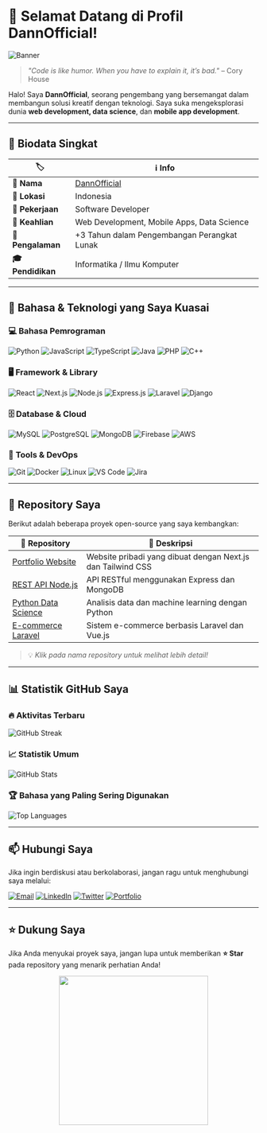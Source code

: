 # 👋 Selamat Datang di Profil DannOfficial!

![Banner](https://source.unsplash.com/1600x500/?technology,programming)

> *"Code is like humor. When you have to explain it, it’s bad."* – Cory House  

Halo! Saya **DannOfficial**, seorang pengembang yang bersemangat dalam membangun solusi kreatif dengan teknologi. Saya suka mengeksplorasi dunia **web development, data science**, dan **mobile app development**.  

---

## 📌 **Biodata Singkat**
| 🏷️ | ℹ️ Info |
|---|---|
| **👤 Nama** | [DannOfficial](https://github.com/DannOfficial) |
| **📍 Lokasi** | Indonesia |
| **💼 Pekerjaan** | Software Developer |
| **🎯 Keahlian** | Web Development, Mobile Apps, Data Science |
| **📆 Pengalaman** | +3 Tahun dalam Pengembangan Perangkat Lunak |
| **🎓 Pendidikan** | Informatika / Ilmu Komputer |

---

## 🚀 **Bahasa & Teknologi yang Saya Kuasai**

### 💻 **Bahasa Pemrograman**
![Python](https://img.shields.io/badge/Python-3776AB?style=for-the-badge&logo=python&logoColor=white)
![JavaScript](https://img.shields.io/badge/JavaScript-F7DF1E?style=for-the-badge&logo=javascript&logoColor=black)
![TypeScript](https://img.shields.io/badge/TypeScript-3178C6?style=for-the-badge&logo=typescript&logoColor=white)
![Java](https://img.shields.io/badge/Java-007396?style=for-the-badge&logo=java&logoColor=white)
![PHP](https://img.shields.io/badge/PHP-777BB4?style=for-the-badge&logo=php&logoColor=white)
![C++](https://img.shields.io/badge/C++-00599C?style=for-the-badge&logo=cplusplus&logoColor=white)

### 🖥️ **Framework & Library**
![React](https://img.shields.io/badge/React-61DAFB?style=for-the-badge&logo=react&logoColor=black)
![Next.js](https://img.shields.io/badge/Next.js-000000?style=for-the-badge&logo=next.js&logoColor=white)
![Node.js](https://img.shields.io/badge/Node.js-339933?style=for-the-badge&logo=node.js&logoColor=white)
![Express.js](https://img.shields.io/badge/Express.js-000000?style=for-the-badge&logo=express&logoColor=white)
![Laravel](https://img.shields.io/badge/Laravel-FF2D20?style=for-the-badge&logo=laravel&logoColor=white)
![Django](https://img.shields.io/badge/Django-092E20?style=for-the-badge&logo=django&logoColor=white)

### 🗄️ **Database & Cloud**
![MySQL](https://img.shields.io/badge/MySQL-4479A1?style=for-the-badge&logo=mysql&logoColor=white)
![PostgreSQL](https://img.shields.io/badge/PostgreSQL-316192?style=for-the-badge&logo=postgresql&logoColor=white)
![MongoDB](https://img.shields.io/badge/MongoDB-47A248?style=for-the-badge&logo=mongodb&logoColor=white)
![Firebase](https://img.shields.io/badge/Firebase-FFCA28?style=for-the-badge&logo=firebase&logoColor=black)
![AWS](https://img.shields.io/badge/AWS-232F3E?style=for-the-badge&logo=amazon-aws&logoColor=white)

### 🔧 **Tools & DevOps**
![Git](https://img.shields.io/badge/Git-F05032?style=for-the-badge&logo=git&logoColor=white)
![Docker](https://img.shields.io/badge/Docker-2496ED?style=for-the-badge&logo=docker&logoColor=white)
![Linux](https://img.shields.io/badge/Linux-FCC624?style=for-the-badge&logo=linux&logoColor=black)
![VS Code](https://img.shields.io/badge/VSCode-007ACC?style=for-the-badge&logo=visual-studio-code&logoColor=white)
![Jira](https://img.shields.io/badge/Jira-0052CC?style=for-the-badge&logo=jira&logoColor=white)

---

## 📂 **Repository Saya**

Berikut adalah beberapa proyek open-source yang saya kembangkan:

| 🚀 Repository | 📜 Deskripsi |
|-------------|-------------|
| [Portfolio Website](https://github.com/DannOfficial/portfolio) | Website pribadi yang dibuat dengan Next.js dan Tailwind CSS |
| [REST API Node.js](https://github.com/DannOfficial/rest-api) | API RESTful menggunakan Express dan MongoDB |
| [Python Data Science](https://github.com/DannOfficial/datascience) | Analisis data dan machine learning dengan Python |
| [E-commerce Laravel](https://github.com/DannOfficial/ecommerce) | Sistem e-commerce berbasis Laravel dan Vue.js |

> 💡 *Klik pada nama repository untuk melihat lebih detail!*

---

## 📊 **Statistik GitHub Saya**

### 🔥 Aktivitas Terbaru
![GitHub Streak](https://streak-stats.demolab.com/?user=DannOfficial&theme=tokyonight&hide_border=true)

### 📈 Statistik Umum
![GitHub Stats](https://github-readme-stats.vercel.app/api?username=DannOfficial&show_icons=true&theme=tokyonight&hide_border=true)

### 🏆 Bahasa yang Paling Sering Digunakan
![Top Languages](https://github-readme-stats.vercel.app/api/top-langs/?username=DannOfficial&layout=compact&theme=tokyonight&hide_border=true)

---

## 📫 **Hubungi Saya**
Jika ingin berdiskusi atau berkolaborasi, jangan ragu untuk menghubungi saya melalui:

[![Email](https://img.shields.io/badge/Email-D14836?style=for-the-badge&logo=gmail&logoColor=white)](mailto:youremail@example.com)
[![LinkedIn](https://img.shields.io/badge/LinkedIn-0077B5?style=for-the-badge&logo=linkedin&logoColor=white)](https://linkedin.com/in/yourprofile)
[![Twitter](https://img.shields.io/badge/Twitter-1DA1F2?style=for-the-badge&logo=twitter&logoColor=white)](https://twitter.com/yourhandle)
[![Portfolio](https://img.shields.io/badge/Portfolio-000000?style=for-the-badge&logo=About.me&logoColor=white)](https://yourwebsite.com)

---

## ⭐ **Dukung Saya**
Jika Anda menyukai proyek saya, jangan lupa untuk memberikan **⭐ Star** pada repository yang menarik perhatian Anda!

<p align="center">
  <img src="https://media.giphy.com/media/l3q2wJsC23ikjHVhW/giphy.gif" width="300px">
</p>
